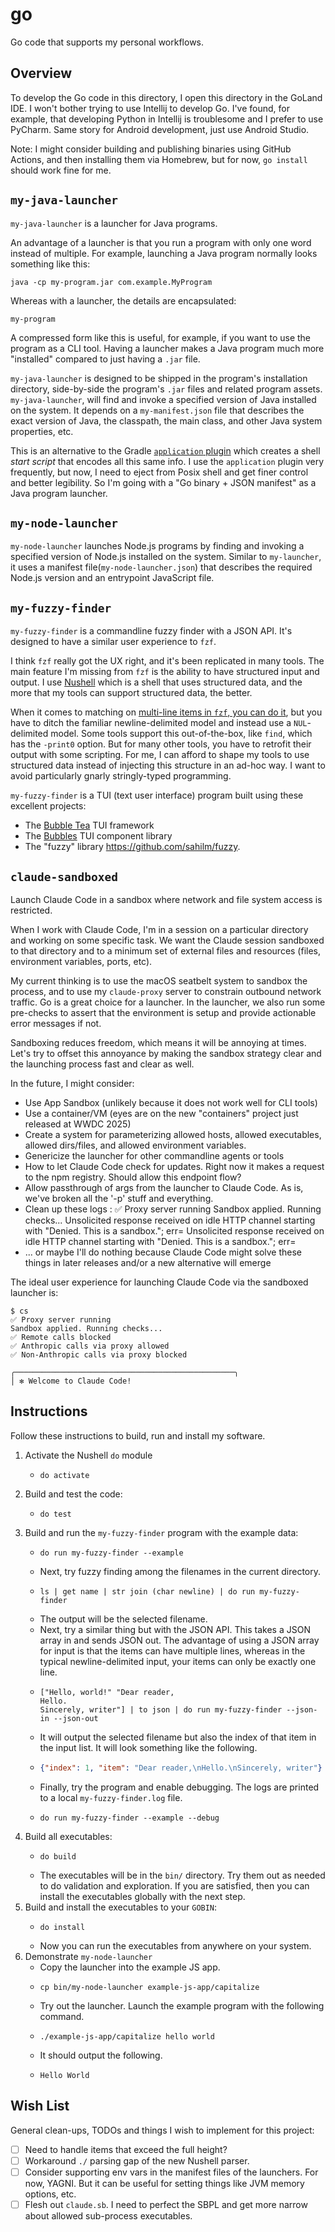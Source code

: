 # go

Go code that supports my personal workflows.


## Overview

To develop the Go code in this directory, I open this directory in the GoLand IDE. I won't bother trying to use Intellij
to develop Go. I've found, for example, that developing Python in Intellij is troublesome and I prefer to use PyCharm.
Same story for Android development, just use Android Studio.

Note: I might consider building and publishing binaries using GitHub Actions, and then installing them via Homebrew, but
for now, `go install` should work fine for me.


## `my-java-launcher`

`my-java-launcher` is a launcher for Java programs.

An advantage of a launcher is that you run a program with only one word instead of multiple. For example, launching a Java program normally looks something like this:

```shell
java -cp my-program.jar com.example.MyProgram
```

Whereas with a launcher, the details are encapsulated:

```shell
my-program
```

A compressed form like this is useful, for example, if you want to use the program as a CLI tool. Having a launcher makes a Java program much more "installed" compared to just having a `.jar` file.

`my-java-launcher` is designed to be shipped in the program's installation directory, side-by-side the program's `.jar` files and related program assets. `my-java-launcher`, will find and invoke a specified version of Java installed on the system. It depends on a `my-manifest.json` file that describes the exact version of Java, the classpath, the main class, and other Java system properties, etc.

This is an alternative to the Gradle [`application` plugin](https://docs.gradle.org/current/userguide/application_plugin.html) which creates a shell *start script* that encodes all this same info. I use the `application` plugin very frequently, but now, I need to eject from Posix shell and get finer control and better legibility. So I'm going with a "Go binary + JSON manifest" as a Java program launcher.


## `my-node-launcher`

`my-node-launcher` launches Node.js programs by finding and invoking a specified version of Node.js installed on the system. Similar to `my-launcher`, it uses a manifest file(`my-node-launcher.json`) that describes the required Node.js version and an entrypoint JavaScript file.


## `my-fuzzy-finder`

`my-fuzzy-finder` is a commandline fuzzy finder with a JSON API. It's designed to have a similar user experience to
`fzf`.

I think `fzf` really got the UX right, and it's been replicated in many tools. The main feature I'm missing from `fzf`
is the ability to have structured input and output. I use [Nushell](https://www.nushell.sh/) which is a shell that uses
structured data, and the more that my tools can support structured data, the better.

When it comes to matching on [multi-line items in `fzf`, you can do it](https://junegunn.github.io/fzf/tips/processing-multi-line-items/),
but you have to ditch the familiar newline-delimited model and instead use a `NUL`-delimited model. Some tools support
this out-of-the-box, like `find`, which has the `-print0` option. But for many other tools, you have to retrofit their
output with some scripting. For me, I can afford to shape my tools to use structured data instead of injecting this
structure in an ad-hoc way. I want to avoid particularly gnarly stringly-typed programming.

`my-fuzzy-finder` is a TUI (text user interface) program built using these excellent projects:

- The [Bubble Tea](https://github.com/charmbracelet/bubbletea) TUI framework
- The [Bubbles](https://github.com/charmbracelet/bubbles) TUI component library
- The "fuzzy" library <https://github.com/sahilm/fuzzy>.


## `claude-sandboxed`

Launch Claude Code in a sandbox where network and file system access is restricted. 

When I work with Claude Code, I'm in a session on a particular directory and working on some specific task. We want the Claude session sandboxed to that directory and to a minimum set of external files and resources (files, environment variables, ports, etc).

My current thinking is to use the macOS seatbelt system to sandbox the process, and to use my `claude-proxy` server to constrain outbound network traffic. Go is a great choice for a launcher. In the launcher, we also run some pre-checks to assert that the environment is setup and provide actionable error messages if not.

Sandboxing reduces freedom, which means it will be annoying at times. Let's try to offset this annoyance by making the sandbox strategy clear and the launching process fast and clear as well.

In the future, I might consider:

* Use App Sandbox (unlikely because it does not work well for CLI tools)
* Use a container/VM (eyes are on the new "containers" project just released at WWDC 2025)
* Create a system for parameterizing allowed hosts, allowed executables, allowed dirs/files, and allowed environment variables.
* Genericize the launcher for other commandline agents or tools
* How to let Claude Code check for updates. Right now it makes a request to the npm registry. Should allow this endpoint flow?
* Allow passthrough of args from the launcher to Claude Code. As is, we've broken all the '-p' stuff and everything.
* Clean up these logs : ✅ Proxy server running  Sandbox applied. Running checks...  Unsolicited response received on idle HTTP channel starting with "Denied. This is a sandbox."; err=<nil> Unsolicited response received on idle HTTP channel starting with "Denied. This is a sandbox."; err=<nil>
* ... or maybe I'll do nothing because Claude Code might solve these things in later releases and/or a new alternative will emerge
 
The ideal user experience for launching Claude Code via the sandboxed launcher is:

```text
$ cs
✅ Proxy server running
Sandbox applied. Running checks...
✅ Remote calls blocked
✅ Anthropic calls via proxy allowed
✅ Non-Anthropic calls via proxy blocked

╭─────────────────────────────────────────────────╮
│ ✻ Welcome to Claude Code!
```


## Instructions

Follow these instructions to build, run and install my software.

1. Activate the Nushell `do` module
    * ```nushell
      do activate
      ```
2. Build and test the code:
    * ```nushell
      do test
      ```
3. Build and run the `my-fuzzy-finder` program with the example data:
    * ```nushell
      do run my-fuzzy-finder --example
      ```
    * Next, try fuzzy finding among the filenames in the current directory.
    * ```nushell
      ls | get name | str join (char newline) | do run my-fuzzy-finder
      ```
    * The output will be the selected filename.
    * Next, try a similar thing but with the JSON API. This takes a JSON array in and sends JSON out. The advantage of
      using a JSON array for input is that the items can have multiple lines, whereas in the typical newline-delimited
      input, your items can only be exactly one line.
    * ```nushell
      ["Hello, world!" "Dear reader,
      Hello.
      Sincerely, writer"] | to json | do run my-fuzzy-finder --json-in --json-out
      ```
    * It will output the selected filename but also the index of that item in the input list. It will look something
      like the following.
    * ```json
      {"index": 1, "item": "Dear reader,\nHello.\nSincerely, writer"}
      ```
    * Finally, try the program and enable debugging. The logs are printed to a local `my-fuzzy-finder.log` file.
    * ```nushell
      do run my-fuzzy-finder --example --debug
      ```
4. Build all executables:
    * ```nushell
      do build
      ```
    * The executables will be in the `bin/` directory. Try them out as needed to do validation and exploration. If you are satisfied, then you can install the executables globally with the next step.
5. Build and install the executables to your `GOBIN`:
    * ```nushell
      do install
      ```
    * Now you can run the executables from anywhere on your system.
6. Demonstrate `my-node-launcher`
    * Copy the launcher into the example JS app.
    * ```nushell
      cp bin/my-node-launcher example-js-app/capitalize
      ```
    * Try out the launcher. Launch the example program with the following command.
    * ```nushell
      ./example-js-app/capitalize hello world
      ```
    * It should output the following.
    * ```text
      Hello World
      ```


## Wish List

General clean-ups, TODOs and things I wish to implement for this project:

* [ ] Need to handle items that exceed the full height?
* [ ] Workaround `./` parsing gap of the new Nushell parser.
* [ ] Consider supporting env vars in the manifest files of the launchers. For now, YAGNI. But it can be useful for setting things like JVM memory options, etc.
* [ ] Flesh out `claude.sb`. I need to perfect the SBPL and get more narrow about allowed sub-process executables.
